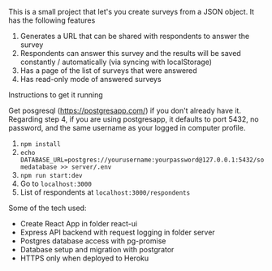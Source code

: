 This is a small project that let's you create surveys from a JSON object. It has the following features
1. Generates a URL that can be shared with respondents to answer the survey
2. Respondents can answer this survey and the results will be saved constantly / automatically (via syncing with localStorage)
3. Has a page of the list of surveys that were answered 
4. Has read-only mode of answered surveys

Instructions to get it running

Get posgresql (https://postgresapp.com/) if you don't already have it. Regarding step 4, if you are using postgresapp, it defaults to port 5432, no password, and the same username as your logged in computer profile.

1. `npm install`
2. `echo DATABASE_URL=postgres://yourusername:yourpassword@127.0.0.1:5432/somedatabase >> server/.env`
3. `npm run start:dev`
4. Go to `localhost:3000`
5. List of respondents at `localhost:3000/respondents`

Some of the tech used:
- Create React App in folder react-ui
- Express API backend with request logging in folder server
- Postgres database access with pg-promise
- Database setup and migration with postgrator
- HTTPS only when deployed to Heroku
